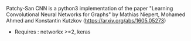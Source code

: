 Patchy-San CNN is a python3 implementation of the paper "Learning Convolutional Neural Networks for Graphs" by Mathias Niepert, Mohamed Ahmed and Konstantin Kutzkov 
(https://arxiv.org/abs/1605.05273)

- Requires : networkx >=2, keras





